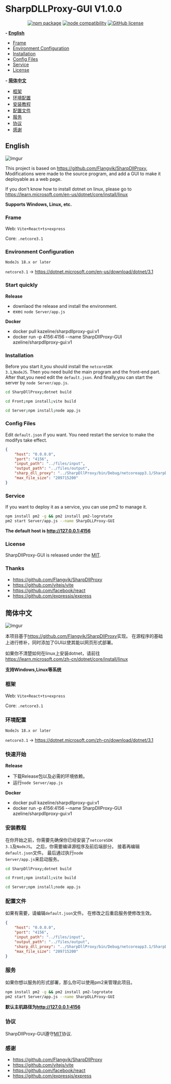 # SharpDLLProxy-GUI V1.0.0
<p align="center">
    <a href="https://npmjs.com/package/vite"><img src="https://img.shields.io/npm/v/vite.svg" alt="npm package"></a>
    <a href="https://nodejs.org/en/about/previous-releases"><img src="https://img.shields.io/node/v/vite.svg" alt="node compatibility"></a>
    <a href="https://github.com/LingkongSky/SharpDllProxy-GUI/blob/master/LICENSE"><img src="https://img.shields.io/github/license/dotnetcore/WTM.svg" alt="GitHub license"></a>
</p>


 **- [English](#English)**
 - [Frame](###Frame)
 - [Environment Configuration](###Environment-Configuration)
 - [Installation](#Installation)
 - [Config Files](#Config-Files)
 - [Service](#Service)
 - [License](#License)

 **- [简体中文](#简体中文)**
 - [框架](#框架)
 - [环境配置](#环境配置)
 - [安装教程](#安装教程)
 - [配置文件](#配置文件)
 - [服务](#服务)
 - [协议](#协议)
 - [感谢](#感谢)


## English
![Imgur](https://i.imgur.com/eka7PJi.jpg)

This project is based on <https://github.com/Flangvik/SharpDllProxy>,
Modifications were made to the source program, and add a GUI to make it deployable as a web page.

If you don't know how to install dotnet on linux, please go to <https://learn.microsoft.com/en-us/dotnet/core/install/linux>

**Supports Windows, Linux, etc.**

### Frame
Web: <code>Vite+React+ts+express</code>

Core: <code>.netcore3.1</code>

### Environment Configuration
<code>NodeJs 18.x or later</code>

<code>netcore3.1</code> -> <https://dotnet.microsoft.com/en-us/download/dotnet/3.1>

### Start quickly

**Release**
- downlaod the release and install the environment.
- exec <code>node Server/app.js</code>

**Docker**
- docker pull kazeline/sharpdllproxy-gui:v1
- docker run -p 4156:4156 --name SharpDllProxy-GUI azeline/sharpdllproxy-gui:v1


### Installation

Before you start it,you should install the <code>netcoreSDK 3.1</code>,<code>NodeJS</code>.
Then you need build the main program and the front-end part.
After that,you need edit the <code>default.json</code>.
And finally,you can start the server by <code>node Server/app.js</code>.


```sh
cd SharpDllProxy;dotnet build
```

```sh
cd Front;npm install;vite build
```

```sh
cd Server;npm install;node app.js
```
### Config Files
Edit <code>default.json</code> if you want.
You need restart the service to make the modifys take effect.
```json
{
    "host": "0.0.0.0",
    "port": "4156",
    "input_path": "../files/input",
    "output_path": "../files/output",
    "sharp_dll_proxy": "../SharpDllProxy/bin/Debug/netcoreapp3.1/SharpDllProxy",
    "max_file_size": "209715200"
}
```

### Service
If you want to deploy it as a service, you can use pm2 to manage it.
```sh
npm install pm2 -g && pm2 install pm2-logrotate
pm2 start Server/app.js --name SharpDLLProxy-GUI
```
**The default host is <http://127.0.0.1:4156>**

### License
SharpDllProxy-GUI is released under the [MIT](LICENSE).

### Thanks
- <https://github.com/Flangvik/SharpDllProxy>
- <https://github.com/vitejs/vite>
- <https://github.com/facebook/react>
- <https://github.com/expressjs/express>

## 简体中文
![Imgur](https://i.imgur.com/Xk8RqJq.jpg)

本项目基于<https://github.com/Flangvik/SharpDllProxy>实现。
在源程序的基础上进行修补，同时添加了GUI以使其能以网页形式部署。

如果你不清楚如何在linux上安装dotnet，请前往<https://learn.microsoft.com/zh-cn/dotnet/core/install/linux>

**支持Windows,Linux等系统**

### 框架
Web: <code>Vite+React+ts+express</code>

Core: <code>.netcore3.1</code>

### 环境配置
<code>NodeJs 18.x or later</code>

<code>netcore3.1</code> -> <https://dotnet.microsoft.com/zh-cn/download/dotnet/3.1>

### 快速开始

**Release**
- 下载Release包以及必需的环境依赖。
- 运行<code>node Server/app.js</code>

**Docker**
- docker pull kazeline/sharpdllproxy-gui:v1
- docker run -p 4156:4156 --name SharpDllProxy-GUI azeline/sharpdllproxy-gui:v1


### 安装教程

在你开始之前，你需要先确保你已经安装了<code>netcoreSDK 3.1</code>及<code>NodeJS</code>。
之后，你需要编译源程序及前后端部分。
接着再编辑<code>default.json</code>文件。
最后通过执行<code>node Server/app.js</code>来启动服务。
```sh
cd SharpDllProxy;dotnet build
```

```sh
cd Front;npm install;vite build
```

```sh
cd Server;npm install;node app.js
```
### 配置文件
如果有需要，请编辑<code>default.json</code>文件。
在修改之后重启服务使修改生效。
```json
{
    "host": "0.0.0.0",
    "port": "4156",
    "input_path": "../files/input",
    "output_path": "../files/output",
    "sharp_dll_proxy": "../SharpDllProxy/bin/Debug/netcoreapp3.1/SharpDllProxy",
    "max_file_size": "209715200"
}
```
### 服务
如果你想以服务的形式部署，那么你可以使用pm2来管理此项目。
```sh
npm install pm2 -g && pm2 install pm2-logrotate
pm2 start Server/app.js --name SharpDLLProxy-GUI
```
**默认主机路径为<http://127.0.0.1:4156>**

### 协议
SharpDllProxy-GUI遵守[MIT](LICENSE)协议.

### 感谢
- <https://github.com/Flangvik/SharpDllProxy>
- <https://github.com/vitejs/vite>
- <https://github.com/facebook/react>
- <https://github.com/expressjs/express>
